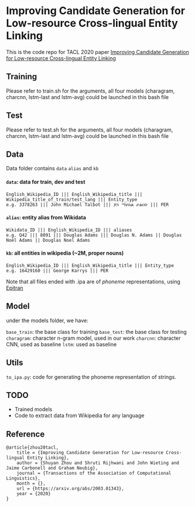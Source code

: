 # Improving Candidate Generation for Low-resource Cross-lingual Entity Linking

This is the code repo for TACL 2020 paper [Improving Candidate Generation for Low-resource Cross-lingual Entity Linking](https://arxiv.org/abs/2003.01343)

## Training
Please refer to train.sh for the arguments, all four models (charagram, charcnn, lstm-last and lstm-avg) could be launched in this bash file

## Test
Please refer to test.sh for the arguments, all four models (charagram, charcnn, lstm-last and lstm-avg) could be launched in this bash file

## Data
Data folder contains ``data`` ``alias`` and ``kb``
#### ``data``: data for train, dev and test
```
English_Wikipedia_ID ||| English_Wikipedia_title ||| Wikipedia_title_of_train/test_lang ||| Entity_type
e.g. 3378263 ||| John Michael Talbot ||| ጆን ማይክል ታልበት ||| PER
```
#### ``alias``: entity alias from Wikidata
```
Wikidata_ID ||| English_Wikipedia_ID ||| aliases
e.g. Q42 ||| 8091 ||| Douglas Adams ||| Douglas N. Adams || Douglas Noël Adams || Douglas Noel Adams
```

#### ``kb``: all entities in wikipedia (~2M, proper nouns)
```
English_Wikipedia_ID ||| English_Wikipedia_title ||| Entity_type
e.g. 16429160 ||| George Karrys ||| PER
```
Note that all files ended with .ipa are of *phoneme* representations, using [Epitran](https://github.com/dmort27/epitran)

## Model
under the models folder, we have:

``base_train``: the base class for training 
``base_test``: the base class for testing
``charagram``: character n-gram model, used in our work
``charcnn``: character CNN, used as baseline
``lstm``: used as baseline

## Utils
``to_ipa.py``: code for generating the phoneme representation of strings. 
## TODO
* Trained models
* Code to extract data from Wikipedia for any language
## Reference
```
@article{zhou20tacl,
    title = {Improving Candidate Generation for Low-resource Cross-lingual Entity Linking},
    author = {Shuyan Zhou and Shruti Rijhwani and John Wieting and Jaime Carbonell and Graham Neubig},
    journal = {Transactions of the Association of Computational Linguistics},
    month = {},
    url = {https://arxiv.org/abs/2003.01343},
    year = {2020}
}

```